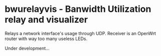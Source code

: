 bwurelayvis - Banwidth Utilization relay and visualizer
===========
Relays a network interface's usage through UDP. Receiver is an OpenWrt router with way too many useless LEDs.

Under development...
